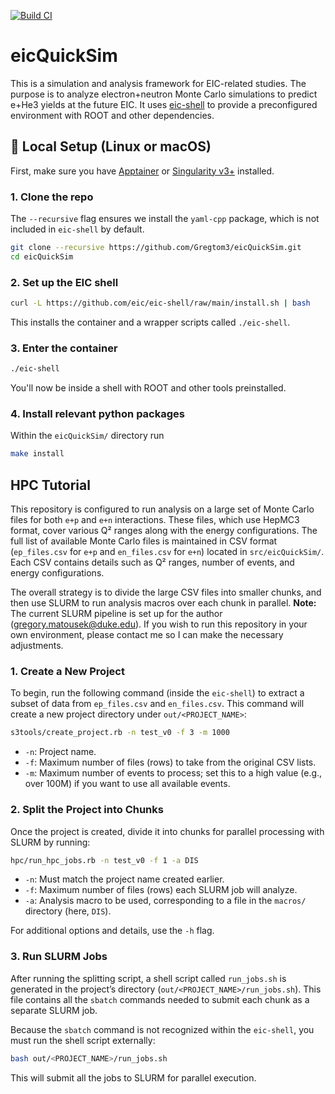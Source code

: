 [![Build CI](https://github.com/Gregtom3/eicQuickSim/actions/workflows/makefile.yml/badge.svg)](https://github.com/Gregtom3/eicQuickSim/actions/workflows/makefile.yml)

# eicQuickSim

This is a simulation and analysis framework for EIC-related studies. The purpose is to analyze electron+neutron Monte Carlo simulations to predict e+He3 yields at the future EIC. It uses [eic-shell](https://github.com/eic/eic-shell) to provide a preconfigured environment with ROOT and other dependencies.

## 🔧 Local Setup (Linux or macOS)

First, make sure you have [Apptainer](https://apptainer.org) or [Singularity v3+](https://sylabs.io/guides/3.0/user-guide/) installed.

### 1. Clone the repo

The `--recursive` flag ensures we install the `yaml-cpp` package, which is not included in `eic-shell` by default.

```bash
git clone --recursive https://github.com/Gregtom3/eicQuickSim.git
cd eicQuickSim
```

### 2. Set up the EIC shell 

```bash
curl -L https://github.com/eic/eic-shell/raw/main/install.sh | bash
```

This installs the container and a wrapper scripts called `./eic-shell`.

### 3. Enter the container

```bash
./eic-shell
```

You'll now be inside a shell with ROOT and other tools preinstalled.

### 4. Install relevant python packages

Within the `eicQuickSim/` directory run

```bash
make install
```

## HPC Tutorial

This repository is configured to run analysis on a large set of Monte Carlo files for both `e+p` and `e+n` interactions. These files, which use HepMC3 format, cover various Q² ranges along with the energy configurations. The full list of available Monte Carlo files is maintained in CSV format (`ep_files.csv` for `e+p` and `en_files.csv` for `e+n`) located in `src/eicQuickSim/`. Each CSV contains details such as Q² ranges, number of events, and energy configurations.

The overall strategy is to divide the large CSV files into smaller chunks, and then use SLURM to run analysis macros over each chunk in parallel. **Note:** The current SLURM pipeline is set up for the author (gregory.matousek@duke.edu). If you wish to run this repository in your own environment, please contact me so I can make the necessary adjustments.

### 1. Create a New Project

To begin, run the following command (inside the `eic-shell`) to extract a subset of data from `ep_files.csv` and `en_files.csv`. This command will create a new project directory under `out/<PROJECT_NAME>`:

```bash
s3tools/create_project.rb -n test_v0 -f 3 -m 1000
```

- `-n`: Project name.
- `-f`: Maximum number of files (rows) to take from the original CSV lists.
- `-m`: Maximum number of events to process; set this to a high value (e.g., over 100M) if you want to use all available events.

### 2. Split the Project into Chunks

Once the project is created, divide it into chunks for parallel processing with SLURM by running:

```bash
hpc/run_hpc_jobs.rb -n test_v0 -f 1 -a DIS
```

- `-n`: Must match the project name created earlier.
- `-f`: Maximum number of files (rows) each SLURM job will analyze.
- `-a`: Analysis macro to be used, corresponding to a file in the `macros/` directory (here, `DIS`).

For additional options and details, use the `-h` flag.

### 3. Run SLURM Jobs

After running the splitting script, a shell script called `run_jobs.sh` is generated in the project’s directory (`out/<PROJECT_NAME>/run_jobs.sh`). This file contains all the `sbatch` commands needed to submit each chunk as a separate SLURM job.

Because the `sbatch` command is not recognized within the `eic-shell`, you must run the shell script externally:

```bash
bash out/<PROJECT_NAME>/run_jobs.sh
```

This will submit all the jobs to SLURM for parallel execution.
